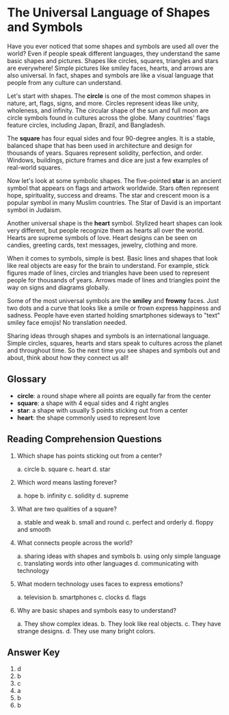 # The Universal Language of Shapes and Symbols

Have you ever noticed that some shapes and symbols are used all over the world? Even if people speak different languages, they understand the same basic shapes and pictures. Shapes like circles, squares, triangles and stars are everywhere! Simple pictures like smiley faces, hearts, and arrows are also universal. In fact, shapes and symbols are like a visual language that people from any culture can understand.

Let's start with shapes. The **circle** is one of the most common shapes in nature, art, flags, signs, and more. Circles represent ideas like unity, wholeness, and infinity. The circular shape of the sun and full moon are circle symbols found in cultures across the globe. Many countries' flags feature circles, including Japan, Brazil, and Bangladesh.

The **square** has four equal sides and four 90-degree angles. It is a stable, balanced shape that has been used in architecture and design for thousands of years. Squares represent solidity, perfection, and order. Windows, buildings, picture frames and dice are just a few examples of real-world squares.

Now let's look at some symbolic shapes. The five-pointed **star** is an ancient symbol that appears on flags and artwork worldwide. Stars often represent hope, spirituality, success and dreams. The star and crescent moon is a popular symbol in many Muslim countries. The Star of David is an important symbol in Judaism.

Another universal shape is the **heart** symbol. Stylized heart shapes can look very different, but people recognize them as hearts all over the world. Hearts are supreme symbols of love. Heart designs can be seen on candies, greeting cards, text messages, jewelry, clothing and more.

When it comes to symbols, simple is best. Basic lines and shapes that look like real objects are easy for the brain to understand. For example, stick figures made of lines, circles and triangles have been used to represent people for thousands of years. Arrows made of lines and triangles point the way on signs and diagrams globally.

Some of the most universal symbols are the **smiley** and **frowny** faces. Just two dots and a curve that looks like a smile or frown express happiness and sadness. People have even started holding smartphones sideways to "text" smiley face emojis! No translation needed.

Sharing ideas through shapes and symbols is an international language. Simple circles, squares, hearts and stars speak to cultures across the planet and throughout time. So the next time you see shapes and symbols out and about, think about how they connect us all!

## Glossary

- **circle**: a round shape where all points are equally far from the center
- **square**: a shape with 4 equal sides and 4 right angles
- **star**: a shape with usually 5 points sticking out from a center
- **heart**: the shape commonly used to represent love

## Reading Comprehension Questions

1. Which shape has points sticking out from a center?

   a. circle
   b. square
   c. heart
   d. star

2. Which word means lasting forever?

   a. hope
   b. infinity
   c. solidity
   d. supreme

3. What are two qualities of a square?

   a. stable and weak
   b. small and round
   c. perfect and orderly
   d. floppy and smooth

4. What connects people across the world?

   a. sharing ideas with shapes and symbols
   b. using only simple language
   c. translating words into other languages
   d. communicating with technology

5. What modern technology uses faces to express emotions?

   a. television
   b. smartphones
   c. clocks
   d. flags

6. Why are basic shapes and symbols easy to understand?

   a. They show complex ideas.
   b. They look like real objects.
   c. They have strange designs.
   d. They use many bright colors.

## Answer Key

1. d
2. b
3. c
4. a
5. b
6. b
